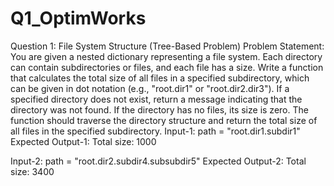 # Q1_OptimWorks

Question 1: File System Structure (Tree-Based Problem)
Problem Statement: You are given a nested dictionary representing a file system. Each directory can contain subdirectories or files, and each file has a size. Write a function that calculates the total size of all files in a specified subdirectory, which can be given in dot notation (e.g., "root.dir1" or "root.dir2.dir3"). If a specified directory does not exist, return a message indicating that the directory was not found. If the directory has no files, its size is zero. The function should traverse the directory structure and return the total size of all files in the specified subdirectory.
Input-1: 
path = "root.dir1.subdir1"
Expected Output-1:
Total size: 1000


Input-2: 
path = "root.dir2.subdir4.subsubdir5"
Expected Output-2:
Total size: 3400

